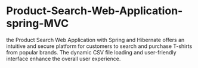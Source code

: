 # Product-Search-Web-Application-spring-MVC
the Product Search Web Application with Spring and Hibernate offers an intuitive and secure platform for customers to search and purchase T-shirts from popular brands.  The dynamic CSV file loading and user-friendly interface enhance the overall user experience.
